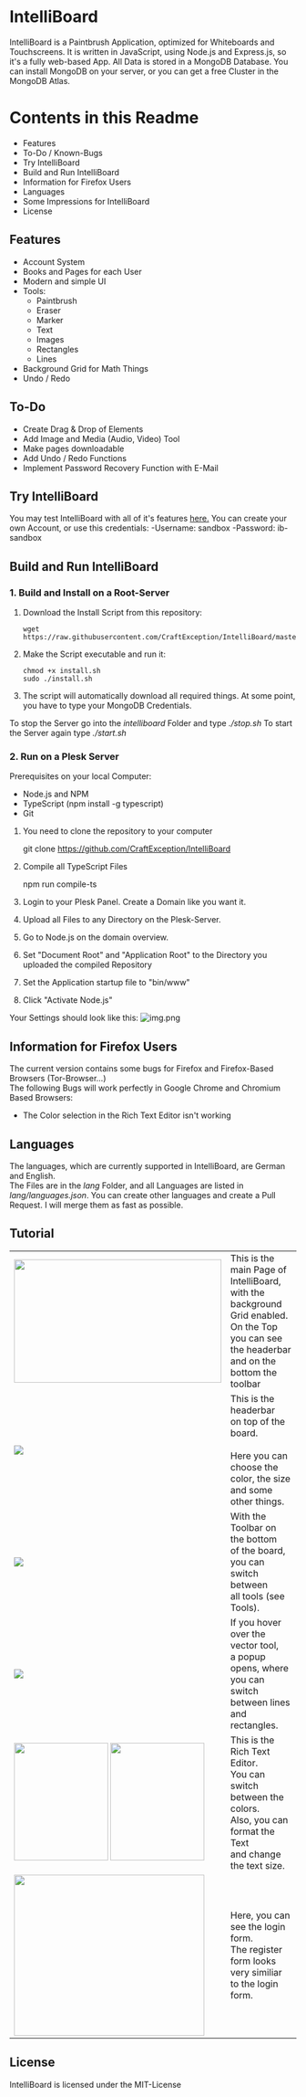 # IntelliBoard
IntelliBoard is a Paintbrush Application, optimized for Whiteboards and Touchscreens. It is written in JavaScript, using Node.js and Express.js, so it's a fully web-based App. All Data is stored in a MongoDB Database. You can install MongoDB on your server, or you can get a free Cluster in the MongoDB Atlas.

# Contents in this Readme
- Features
- To-Do / Known-Bugs
- Try IntelliBoard
- Build and Run IntelliBoard
- Information for Firefox Users
- Languages
- Some Impressions for IntelliBoard
- License

## Features

- Account System
- Books and Pages for each User
- Modern and simple UI
- Tools:
    - Paintbrush
    - Eraser
    - Marker
    - Text
    - Images
    - Rectangles
    - Lines
- Background Grid  for Math Things
- Undo / Redo

## To-Do

- Create Drag & Drop of Elements
- Add Image and Media (Audio, Video) Tool
- Make pages downloadable
- Add Undo / Redo Functions
- Implement Password Recovery Function with E-Mail

## Try IntelliBoard

You may test IntelliBoard with all of it's features [here.](https://intelli-board.eu)
You can create your own Account, or use this credentials:
-Username: sandbox
-Password: ib-sandbox

## Build and Run IntelliBoard

### 1. Build and Install on a Root-Server

1. Download the Install Script from this repository:

       wget https://raw.githubusercontent.com/CraftException/IntelliBoard/master/install.sh	   
2. Make the Script executable and run it:

       chmod +x install.sh	
       sudo ./install.sh
3. The script will automatically download all required things. At some point, you have to type your MongoDB Credentials.

To stop the Server go into the _intelliboard_ Folder and type _./stop.sh_
To start the Server again type _./start.sh_

### 2. Run on a Plesk Server

Prerequisites on your local Computer:
 - Node.js and NPM
 - TypeScript (npm install -g typescript)
 - Git

1. You need to clone the repository to your computer

    
    git clone https://github.com/CraftException/IntelliBoard

2. Compile all TypeScript Files

    
    npm run compile-ts

3. Login to your Plesk Panel. Create a Domain like you want it.

4. Upload all Files to any Directory on the Plesk-Server.

5. Go to Node.js on the domain overview.

6. Set "Document Root" and "Application Root" to the Directory you uploaded the compiled Repository

7. Set the Application startup file to "bin/www"

8. Click "Activate Node.js"

Your Settings should look like this:
![img.png](https://i.imgur.com/mxwD0Fn.png)

## Information for Firefox Users
The current version contains some bugs for Firefox and Firefox-Based Browsers (Tor-Browser...)  
The following Bugs will work perfectly in Google Chrome and Chromium Based Browsers:
- The Color selection in the Rich Text Editor isn't working

## Languages

The languages, which are currently supported in IntelliBoard, are German and English.  
The Files are in the *lang* Folder, and all Languages are listed in *lang/languages.json*.
You can create other languages and create a Pull Request. I will merge them as fast as possible.

## Tutorial

<center><table>
    <tr>
        <td>
            <img width="364px" height="216px" src="https://craftexception.de/intelliboard_icons/1.jpg">
        </td>
        <td>
            This is the main Page of IntelliBoard,<br>
            with the background Grid enabled.<br>
            On the Top you can see the headerbar<br> 
            and on the bottom the toolbar
        </td>
    </tr>
    <tr>
        <td>
            <img src="https://craftexception.de/intelliboard_icons/2.jpg">
        </td>
        <td>
            This is the headerbar<br> on top of the board.<br><br>
            Here you can choose the<br> color, the size and some other things.
        </td>
    </tr>
    <tr>
        <td>
            <img src="https://craftexception.de/intelliboard_icons/3.jpg">
        </td>
        <td>
            With the Toolbar on the bottom<br>
            of the board, you can switch between<br>
            all tools (see Tools).
        </td>
    </tr>
    <tr>
        <td>
            <img src="https://craftexception.de/intelliboard_icons/4.jpg">
        </td>
        <td>
            If you hover over the vector tool,<br>
            a popup opens, where you can <br> switch
            between lines and rectangles.
        </td>
    </tr>
    <tr>
        <td>
            <img width="165px" height="206px" src="https://craftexception.de/intelliboard_icons/5.jpg">
            <img width="165px" height="206px" src="https://craftexception.de/intelliboard_icons/6.jpg">
        </td>
        <td>
            This is the Rich Text Editor. <br>
            You can switch between the colors. <br>
            Also, you can format the Text <br>
            and change the text size.
        </td>
    </tr> 
    <tr>
        <td>
            <img width="334px" height="282px" src="https://craftexception.de/intelliboard_icons/7.jpg">
        </td>
        <td>
            Here, you can see the login form. <br>
            The register form looks very similiar to the login form.
        </td>
    </tr>
</table></center>

## License

IntelliBoard is licensed under the MIT-License  